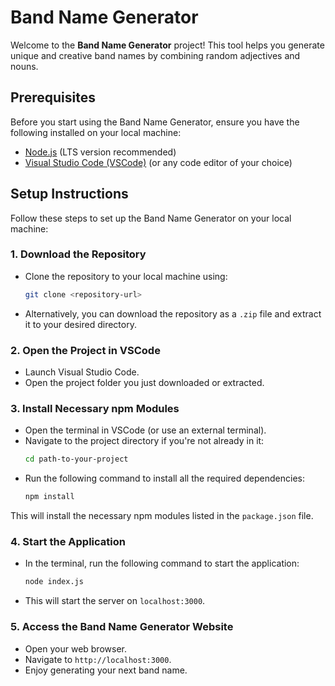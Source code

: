 # Band Name Generator

Welcome to the **Band Name Generator** project! This tool helps you generate unique and creative band names by combining random adjectives and nouns.

## Prerequisites

Before you start using the Band Name Generator, ensure you have the following installed on your local machine:

- [Node.js](https://nodejs.org/) (LTS version recommended)
- [Visual Studio Code (VSCode)](https://code.visualstudio.com/) (or any code editor of your choice)

## Setup Instructions

Follow these steps to set up the Band Name Generator on your local machine:

### 1. **Download the Repository**
   - Clone the repository to your local machine using:
     ```bash
     git clone <repository-url>
     ```
   - Alternatively, you can download the repository as a `.zip` file and extract it to your desired directory.

### 2. **Open the Project in VSCode**
   - Launch Visual Studio Code.
   - Open the project folder you just downloaded or extracted.

### 3. **Install Necessary npm Modules**
   - Open the terminal in VSCode (or use an external terminal).
   - Navigate to the project directory if you're not already in it:
     ```bash
     cd path-to-your-project
     ```
   - Run the following command to install all the required dependencies:
     ```bash
     npm install
     ```
   This will install the necessary npm modules listed in the `package.json` file.

### 4. **Start the Application**
   - In the terminal, run the following command to start the application:
     ```bash
     node index.js
     ```
   - This will start the server on `localhost:3000`.

### 5. **Access the Band Name Generator Website**
   - Open your web browser.
   - Navigate to `http://localhost:3000`.
   - Enjoy generating your next band name.
